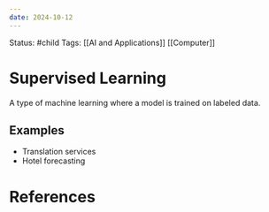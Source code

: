 ```yaml
---
date: 2024-10-12
---
```


Status: #child 
Tags: [[AI and Applications]] [[Computer]]
# Supervised Learning

 A type of machine learning where a model is trained on labeled data.
## Examples
- Translation services
- Hotel forecasting
# References